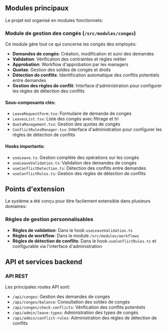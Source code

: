 ## Modules principaux

Le projet est organisé en modules fonctionnels:

### Module de gestion des congés (`/src/modules/conges`)

Ce module gère tout ce qui concerne les congés des employés:

- **Demandes de congés**: Création, modification et suivi des demandes
- **Validation**: Vérification des contraintes et règles métier
- **Approbation**: Workflow d'approbation par les managers
- **Quotas**: Gestion des soldes de congés et droits
- **Détection de conflits**: Identification automatique des conflits potentiels entre demandes
- **Gestion des règles de conflit**: Interface d'administration pour configurer les règles de détection des conflits

#### Sous-composants clés:

- `LeaveRequestForm.tsx`: Formulaire de demande de congés
- `LeavesList.tsx`: Liste des congés avec filtrage et tri
- `QuotaManagement.tsx`: Gestion des quotas de congés
- `ConflictRulesManager.tsx`: Interface d'administration pour configurer les règles de détection de conflits

#### Hooks importants:

- `useLeave.ts`: Gestion complète des opérations sur les congés
- `useLeaveValidation.ts`: Validation des demandes de congés
- `useConflictDetection.ts`: Détection des conflits entre demandes
- `useConflictRules.ts`: Gestion des règles de détection de conflits

## Points d'extension

Le système a été conçu pour être facilement extensible dans plusieurs domaines:

### Règles de gestion personnalisables

- **Règles de validation**: Dans le hook `useLeaveValidation.ts`
- **Règles de workflow**: Dans le module `/src/modules/workflows`
- **Règles de détection de conflits**: Dans le hook `useConflictRules.ts` et configurable via l'interface d'administration

## API et services backend

### API REST

Les principales routes API sont:

- `/api/conges`: Gestion des demandes de congés
- `/api/conges/balance`: Consultation des soldes de congés
- `/api/conges/check-conflicts`: Vérification des conflits potentiels
- `/api/admin/leave-types`: Administration des types de congés
- `/api/admin/conflict-rules`: Administration des règles de détection de conflits 